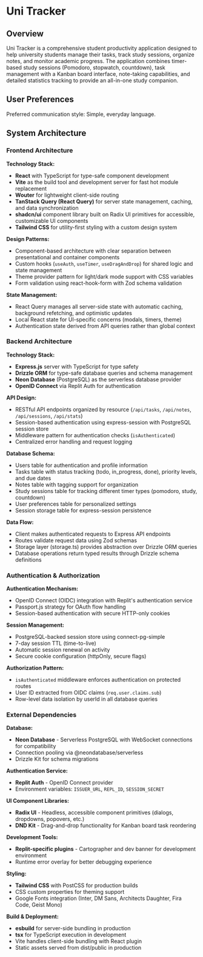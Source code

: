 # Uni Tracker

## Overview

Uni Tracker is a comprehensive student productivity application designed to help university students manage their tasks, track study sessions, organize notes, and monitor academic progress. The application combines timer-based study sessions (Pomodoro, stopwatch, countdown), task management with a Kanban board interface, note-taking capabilities, and detailed statistics tracking to provide an all-in-one study companion.

## User Preferences

Preferred communication style: Simple, everyday language.

## System Architecture

### Frontend Architecture

**Technology Stack:**
- **React** with TypeScript for type-safe component development
- **Vite** as the build tool and development server for fast hot module replacement
- **Wouter** for lightweight client-side routing
- **TanStack Query (React Query)** for server state management, caching, and data synchronization
- **shadcn/ui** component library built on Radix UI primitives for accessible, customizable UI components
- **Tailwind CSS** for utility-first styling with a custom design system

**Design Patterns:**
- Component-based architecture with clear separation between presentational and container components
- Custom hooks (`useAuth`, `useTimer`, `useDragAndDrop`) for shared logic and state management
- Theme provider pattern for light/dark mode support with CSS variables
- Form validation using react-hook-form with Zod schema validation

**State Management:**
- React Query manages all server-side state with automatic caching, background refetching, and optimistic updates
- Local React state for UI-specific concerns (modals, timers, theme)
- Authentication state derived from API queries rather than global context

### Backend Architecture

**Technology Stack:**
- **Express.js** server with TypeScript for type safety
- **Drizzle ORM** for type-safe database queries and schema management
- **Neon Database** (PostgreSQL) as the serverless database provider
- **OpenID Connect** via Replit Auth for authentication

**API Design:**
- RESTful API endpoints organized by resource (`/api/tasks`, `/api/notes`, `/api/sessions`, `/api/stats`)
- Session-based authentication using express-session with PostgreSQL session store
- Middleware pattern for authentication checks (`isAuthenticated`)
- Centralized error handling and request logging

**Database Schema:**
- Users table for authentication and profile information
- Tasks table with status tracking (todo, in_progress, done), priority levels, and due dates
- Notes table with tagging support for organization
- Study sessions table for tracking different timer types (pomodoro, study, countdown)
- User preferences table for personalized settings
- Session storage table for express-session persistence

**Data Flow:**
- Client makes authenticated requests to Express API endpoints
- Routes validate request data using Zod schemas
- Storage layer (storage.ts) provides abstraction over Drizzle ORM queries
- Database operations return typed results through Drizzle schema definitions

### Authentication & Authorization

**Authentication Mechanism:**
- OpenID Connect (OIDC) integration with Replit's authentication service
- Passport.js strategy for OAuth flow handling
- Session-based authentication with secure HTTP-only cookies

**Session Management:**
- PostgreSQL-backed session store using connect-pg-simple
- 7-day session TTL (time-to-live)
- Automatic session renewal on activity
- Secure cookie configuration (httpOnly, secure flags)

**Authorization Pattern:**
- `isAuthenticated` middleware enforces authentication on protected routes
- User ID extracted from OIDC claims (`req.user.claims.sub`)
- Row-level data isolation by userId in all database queries

### External Dependencies

**Database:**
- **Neon Database** - Serverless PostgreSQL with WebSocket connections for compatibility
- Connection pooling via @neondatabase/serverless
- Drizzle Kit for schema migrations

**Authentication Service:**
- **Replit Auth** - OpenID Connect provider
- Environment variables: `ISSUER_URL`, `REPL_ID`, `SESSION_SECRET`

**UI Component Libraries:**
- **Radix UI** - Headless, accessible component primitives (dialogs, dropdowns, popovers, etc.)
- **DND Kit** - Drag-and-drop functionality for Kanban board task reordering

**Development Tools:**
- **Replit-specific plugins** - Cartographer and dev banner for development environment
- Runtime error overlay for better debugging experience

**Styling:**
- **Tailwind CSS** with PostCSS for production builds
- CSS custom properties for theming support
- Google Fonts integration (Inter, DM Sans, Architects Daughter, Fira Code, Geist Mono)

**Build & Deployment:**
- **esbuild** for server-side bundling in production
- **tsx** for TypeScript execution in development
- Vite handles client-side bundling with React plugin
- Static assets served from dist/public in production
